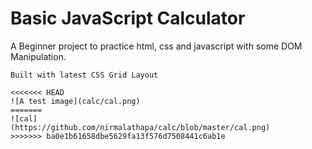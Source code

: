 # Basic JavaScript Calculator

A Beginner project to practice html, css and javascript with some DOM Manipulation.

```
Built with latest CSS Grid Layout 

<<<<<<< HEAD
![A test image](calc/cal.png)
=======
![cal]
(https://github.com/nirmalathapa/calc/blob/master/cal.png)
>>>>>>> ba0e1b61658dbe5629fa13f576d7508441c6ab1e
